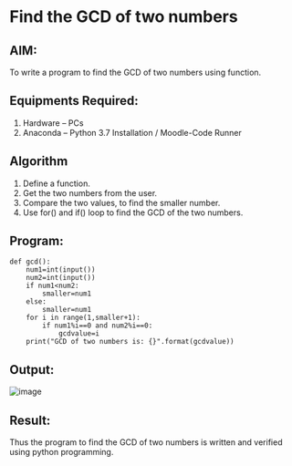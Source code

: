 # Find the GCD of two numbers

## AIM:
To write a program to find the GCD of two numbers using function.

## Equipments Required:
1. Hardware – PCs
2. Anaconda – Python 3.7 Installation / Moodle-Code Runner

## Algorithm
1. Define a function.
2. Get the two numbers from the user.
3. Compare the two values, to find the smaller number.
4. Use for() and if() loop to find the GCD of the two numbers.

## Program:
```
def gcd():
    num1=int(input())
    num2=int(input())
    if num1<num2:
        smaller=num1
    else:
        smaller=num1
    for i in range(1,smaller+1):
        if num1%i==0 and num2%i==0:
            gcdvalue=i
    print("GCD of two numbers is: {}".format(gcdvalue))
```

## Output:
![image](https://github.com/Migaleyy/GCD-of-two-numbers/assets/118262199/4f31de13-8cc7-4d51-9253-115dacb6ff16)

## Result:
Thus the program to find the GCD of two numbers is written and verified using python programming.
